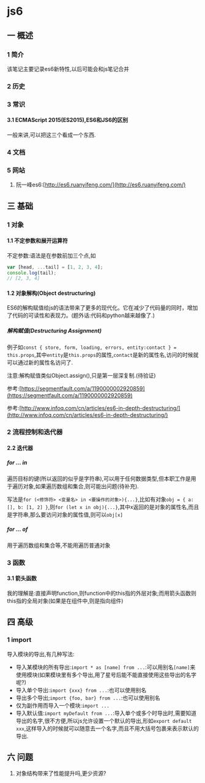 # js6
## 一 概述
### 1 简介
该笔记主要记录es6新特性,以后可能会和js笔记合并
### 2 历史
### 3 常识
#### 3.1 ECMAScript 2015(ES2015),ES6和JS6的区别
一般来讲,可以把这三个看成一个东西.

### 4 文档
### 5 网站
1. 阮一峰es6:[http://es6.ruanyifeng.com/](http://es6.ruanyifeng.com/)
## 三 基础
### 1 对象
#### 1.1 不定参数和展开运算符
不定参数:语法是在参数前加三个点,如
```javascript
var [head, ...tail] = [1, 2, 3, 4];
console.log(tail);
// [2, 3, 4]
```

#### 1.2 对象解构(Object destructuring)
ES6的解构赋值给js的语法带来了更多的现代化。它在减少了代码量的同时，增加了代码的可读性和表现力。(题外话:代码和python越来越像了.)

##### 解构赋值(Destructuring Assignment)
例子如`const { store, form, loading, errors, entity:contact } = this.props`,其中`entity`是`this.props`的属性,`contact`是新的属性名,访问的时候就可以通过新的属性名访问了.

注意:解构赋值类似Object.assign(),只是第一层深复制.(待验证)

参考:[https://segmentfault.com/a/1190000002920859](https://segmentfault.com/a/1190000002920859)

参考:[http://www.infoq.com/cn/articles/es6-in-depth-destructuring/](http://www.infoq.com/cn/articles/es6-in-depth-destructuring/)

### 2 流程控制和迭代器
#### 2.2 迭代器
##### for ... in
遍历目标的键(所以返回的似乎是字符串),可以用于任何数据类型,但本职工作是用于遍历对象,如果遍历数组和集合,则可能出问题(待补充).

写法是`for (<修饰符> <变量名> in <要操作的对象>){...}`,比如有对象`obj = { a: [], b: [1, 2] }`,则`for (let x in obj){...}`,其中x返回的是对象的属性名,而且是字符串,那么要访问对象的属性值,则可以`obj[x]`

##### for ... of
用于遍历数组和集合等,不能用遍历普通对象

### 3 函数
#### 3.1 箭头函数
我的理解是:直接声明function,则function中的this指的外层对象;而用箭头函数则this指的全局对象(如果是在组件中,则是指向组件)

## 四 高级
### 1 import
导入模块的导出,有几种写法:
- 导入某模块的所有导出:`import * as [name] from ...`:可以用别名`[name]`来使用模块(如果模块里有多个导出,用了星号后能不能直接使用这些导出的名字呢?)
- 导入单个导出:`import {xxx} from ...`:也可以使用别名
- 导出多个导出;`import {foo, bar} from ...`:也可以使用别名
- 仅为副作用而导入一个模块:`import ...`
- 导入默认值:`import myDefault from ...`:导入单个或多个时导出时,需要知道导出的名字,很不方便,所以js允许设置一个默认的导出,形如`export default xxx`,这样导入的时候就可以随意去一个名字,而且不用大括号包裹来表示默认的导出.

## 六 问题
1. 对象结构带来了性能提升吗,更少资源?
